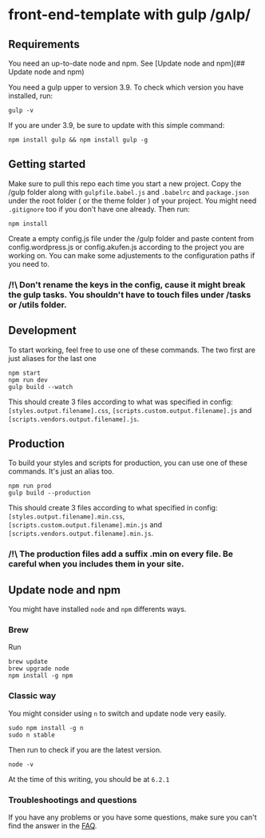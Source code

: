 # front-end-template with gulp /ɡʌlp/

## Requirements
You need an up-to-date node and npm. See [Update node and npm](## Update node and npm)

You need a gulp upper to version 3.9. To check which version you have installed, run:
```
gulp -v
```
If you are under 3.9, be sure to update with this simple command:
```
npm install gulp && npm install gulp -g
```

## Getting started
Make sure to pull this repo each time you start a new project.
Copy the /gulp folder along with `gulpfile.babel.js` and `.babelrc` and `package.json` under the root folder ( or the theme folder ) of your project. You might need `.gitignore` too if you don't have one already. 
Then run:
```
npm install
```
Create a empty config.js file under the /gulp folder and paste content from config.wordpress.js or config.akufen.js according to the project you are working on. You can make some adjustements to the configuration paths if you need to.
### /!\ Don't rename the keys in the config, cause it might break the gulp tasks. You shouldn't have to touch files under /tasks or /utils folder.

## Development
To start working, feel free to use one of these commands. The two first are just aliases for the last one
```
npm start
npm run dev
gulp build --watch
```
This should create 3 files according to what was specified in config: `[styles.output.filename].css`, `[scripts.custom.output.filename].js` and `[scripts.vendors.output.filename].js`.

## Production
To build your styles and scripts for production, you can use one of these commands. It's just an alias too.
```
npm run prod
gulp build --production
```
This should create 3 files according to what specified in config: `[styles.output.filename].min.css`, `[scripts.custom.output.filename].min.js` and `[scripts.vendors.output.filename].min.js`.
### /!\ The production files add a suffix .min on every file. Be careful when you includes them in your site.

## Update node and npm
You might have installed `node` and `npm` differents ways.

### Brew
Run
```
brew update
brew upgrade node
npm install -g npm
```

### Classic way
You might consider using `n` to switch and update node very easily.
```
sudo npm install -g n
sudo n stable
```

Then run to check if you are the latest version.
```
node -v
```
 At the time of this writing, you should be at `6.2.1`

### Troubleshootings and questions
If you have any problems or you have some questions, make sure you can't find the answer in the [FAQ](faq/README.md).
